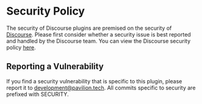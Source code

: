 # Security Policy

The security of Discourse plugins are premised on the security of [Discourse](https://github.com/discourse/discourse). Please first consider whether a security issue is best reported and handled by the Discourse team. You can view the Discourse security policy [here](https://github.com/discourse/discourse/security/policy).

## Reporting a Vulnerability

If you find a security vulnerability that is specific to this plugin, please report it to development@pavilion.tech. All commits specific to security are prefixed with SECURITY.

